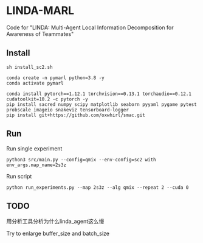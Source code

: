 # LINDA-MARL
Code for "LINDA: Multi-Agent Local Information Decomposition for Awareness of Teammates"

## Install
```
sh install_sc2.sh

conda create -n pymarl python=3.8 -y
conda activate pymarl

conda install pytorch==1.12.1 torchvision==0.13.1 torchaudio==0.12.1 cudatoolkit=10.2 -c pytorch -y
pip install sacred numpy scipy matplotlib seaborn pyyaml pygame pytest probscale imageio snakeviz tensorboard-logger
pip install git+https://github.com/oxwhirl/smac.git
```

## Run
Run single experiment
```
python3 src/main.py --config=qmix --env-config=sc2 with env_args.map_name=2s3z
```

Run script
```
python run_experiments.py --map 2s3z --alg qmix --repeat 2 --cuda 0
```

## TODO
用分析工具分析为什么linda_agent这么慢

Try to enlarge buffer_size and batch_size